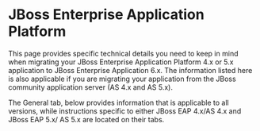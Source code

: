 JBoss Enterprise Application Platform
=====================================

This page provides specific technical details you need to keep in mind when migrating your JBoss Enterprise Application Platform 4.x or 5.x application to JBoss Enterprise Application 6.x.  The information listed here is also applicable if you are migrating your application from the JBoss community application server (AS 4.x and AS 5.x).

The General tab, below provides information that is applicable to all versions, while instructions specific to either JBoss EAP 4.x/AS 4.x and JBoss EAP 5.x/ AS 5.x are located on their tabs.
